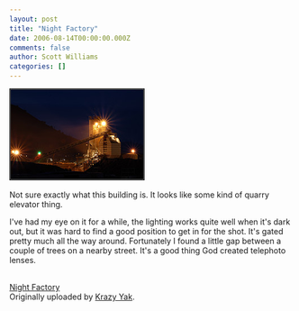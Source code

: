 ```yaml
---
layout: post
title: "Night Factory"
date: 2006-08-14T00:00:00.000Z
comments: false
author: Scott Williams
categories: []
---
```

<img alt="Not sure exactly what this building is. It looks like some kind of quarry elevator thing. I've had my eye on it for a while, the lighting works quite well when it's dark out, but it was hard to find a good position to get in for the shot. It's gated pretty much all the way around. Fortunately I found a little gap between a couple of trees on a nearby street. It's a good thing God created telephoto lenses. Night Factory Originally uploaded by Krazy Yak." src="./1155586480000.jpg">

Not sure exactly what this building is. It looks like some kind of quarry elevator thing.

I've had my eye on it for a while, the lighting works quite well when it's dark out, but it was hard to find a good position to get in for the shot. It's gated pretty much all the way around. Fortunately I found a little gap between a couple of trees on a nearby street. It's a good thing God created telephoto lenses.

<br><span><a href="http://www.flickr.com/photos/swilliams/212231281/">Night Factory</a>
<br>
Originally uploaded by <a href="http://www.flickr.com/people/swilliams/">Krazy Yak</a>.
</span>

